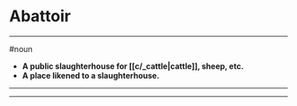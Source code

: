 # Abattoir
---
#noun
- **A public slaughterhouse for [[c/_cattle|cattle]], sheep, etc.**
- **A place likened to a slaughterhouse.**
---
---
